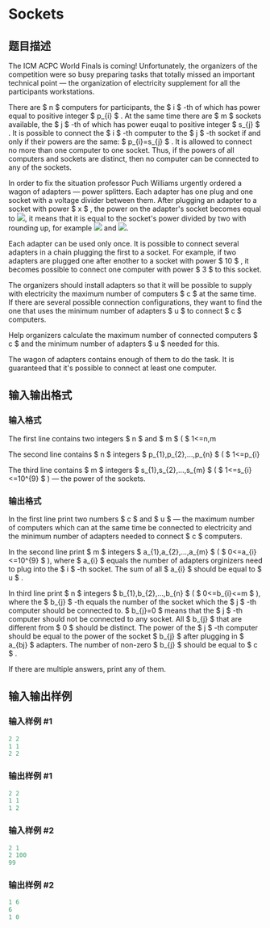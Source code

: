 # Sockets

## 题目描述

The ICM ACPC World Finals is coming! Unfortunately, the organizers of the competition were so busy preparing tasks that totally missed an important technical point — the organization of electricity supplement for all the participants workstations.

There are $ n $ computers for participants, the $ i $ -th of which has power equal to positive integer $ p_{i} $ . At the same time there are $ m $ sockets available, the $ j $ -th of which has power euqal to positive integer $ s_{j} $ . It is possible to connect the $ i $ -th computer to the $ j $ -th socket if and only if their powers are the same: $ p_{i}=s_{j} $ . It is allowed to connect no more than one computer to one socket. Thus, if the powers of all computers and sockets are distinct, then no computer can be connected to any of the sockets.

In order to fix the situation professor Puch Williams urgently ordered a wagon of adapters — power splitters. Each adapter has one plug and one socket with a voltage divider between them. After plugging an adapter to a socket with power $ x $ , the power on the adapter's socket becomes equal to ![](https://cdn.luogu.com.cn/upload/vjudge_pic/CF732E/5e007d05e4d6f2ed51d5f62962d41cc3679ff923.png), it means that it is equal to the socket's power divided by two with rounding up, for example ![](https://cdn.luogu.com.cn/upload/vjudge_pic/CF732E/5c9ef8a00e56168ea44ff6df31c12ce3d9ed06d3.png) and ![](https://cdn.luogu.com.cn/upload/vjudge_pic/CF732E/f1191f0d79aa314ab4a3fe749c0689932a77bb76.png).

Each adapter can be used only once. It is possible to connect several adapters in a chain plugging the first to a socket. For example, if two adapters are plugged one after enother to a socket with power $ 10 $ , it becomes possible to connect one computer with power $ 3 $ to this socket.

The organizers should install adapters so that it will be possible to supply with electricity the maximum number of computers $ c $ at the same time. If there are several possible connection configurations, they want to find the one that uses the minimum number of adapters $ u $ to connect $ c $ computers.

Help organizers calculate the maximum number of connected computers $ c $ and the minimum number of adapters $ u $ needed for this.

The wagon of adapters contains enough of them to do the task. It is guaranteed that it's possible to connect at least one computer.

## 输入输出格式

### 输入格式

The first line contains two integers $ n $ and $ m $ ( $ 1<=n,m

The second line contains $ n $ integers $ p_{1},p_{2},...,p_{n} $ ( $ 1<=p_{i}

The third line contains $ m $ integers $ s_{1},s_{2},...,s_{m} $ ( $ 1<=s_{i}<=10^{9} $ ) — the power of the sockets.

### 输出格式

In the first line print two numbers $ c $ and $ u $ — the maximum number of computers which can at the same time be connected to electricity and the minimum number of adapters needed to connect $ c $ computers.

In the second line print $ m $ integers $ a_{1},a_{2},...,a_{m} $ ( $ 0<=a_{i}<=10^{9} $ ), where $ a_{i} $ equals the number of adapters orginizers need to plug into the $ i $ -th socket. The sum of all $ a_{i} $ should be equal to $ u $ .

In third line print $ n $ integers $ b_{1},b_{2},...,b_{n} $ ( $ 0<=b_{i}<=m $ ), where the $ b_{j} $ -th equals the number of the socket which the $ j $ -th computer should be connected to. $ b_{j}=0 $ means that the $ j $ -th computer should not be connected to any socket. All $ b_{j} $ that are different from $ 0 $ should be distinct. The power of the $ j $ -th computer should be equal to the power of the socket $ b_{j} $ after plugging in $ a_{bj} $ adapters. The number of non-zero $ b_{j} $ should be equal to $ c $ .

If there are multiple answers, print any of them.

## 输入输出样例

### 输入样例 #1

```cpp
2 2
1 1
2 2

```
### 输出样例 #1

```cpp
2 2
1 1
1 2

```
### 输入样例 #2

```cpp
2 1
2 100
99

```
### 输出样例 #2

```cpp
1 6
6
1 0

```
